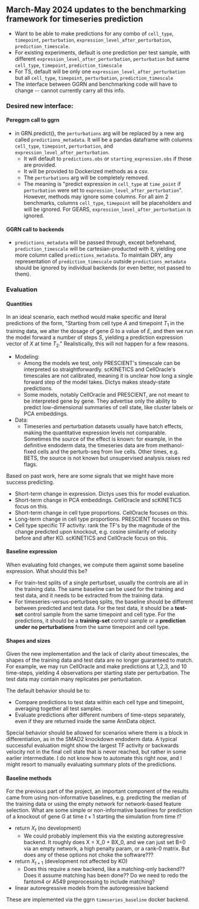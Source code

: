 ## March-May 2024 updates to the benchmarking framework for timeseries prediction

- Want to be able to make predictions for any combo of `cell_type`, `timepoint`, `perturbation`, `expression_level_after_perturbation`, `prediction_timescale`. 
- For existing experiments, default is one prediction per test sample, with different `expression_level_after_perturbation`, `perturbation` but same `cell_type`, `timepoint`, `prediction_timescale`
- For TS, default will be only one `expression_level_after_perturbation` but all `cell_type`, `timepoint`, `perturbation`, `prediction_timescale`
- The interface between GGRN and benchmarking code will have to change -- cannot currently carry all this info. 

### Desired new interface: 

#### Pereggrn call to ggrn

- in GRN.predict(), the `perturbations` arg will be replaced by a new arg called `predictions_metadata`. It will be a pandas dataframe with columns `cell_type`, `timepoint`, `perturbation`, and `expression_level_after_perturbation`. 
    - It will default to `predictions.obs` or `starting_expression.obs` if those are provided.
    - It will be provided to Dockerized methods as a csv. 
    - The `perturbations` arg will be completely removed.
    - The meaning is "predict expression in `cell_type` at `time_point` if `perturbation` were set to `expression_level_after_perturbation`". However, methods may ignore some columns. For all aim 2 benchmarks, columns `cell_type`, `timepoint` will be placeholders and will be ignored. For GEARS, `expression_level_after_perturbation` is ignored. 

#### GGRN call to backends

- `predictions_metadata` will be passed through, except beforehand, `prediction_timescale` will be cartesian-producted with it, yielding one more column called `predictions_metadata`. To maintain DRY, any representation of `prediction_timescale` outside `predictions_metadata` should be ignored by individual backends (or even better, not passed to them). 

### Evaluation

#### Quantities

In an ideal scenario, each method would make specific and literal predictions of the form, "Starting from cell type $A$ and timepoint $T_1$ in the training data, we alter the dosage of gene $G$ to a value of $E$, and then we run the model forward a number of steps $S$, yielding a prediction expression vector of $X$ at time $T_2$." Realistically, this will not happen for a few reasons. 

- Modeling: 
    - Among the models we test, only PRESCIENT's timescale can be interpreted so straightforwardly. scKINETICS and CellOracle's timescales are not calibrated, meaning it is unclear how long a single forward step of the model takes. Dictys makes steady-state predictions.
    - Some models, notably CellOracle and PRESCIENT, are not meant to be interpreted gene by gene. They advertise only the ability to predict low-dimensional summaries of cell state, like cluster labels or PCA embeddings. 
- Data:
    - Timeseries and perturbation datasets usually have batch effects, making the quantitative expression levels not comparable. Sometimes the source of the effect is known: for example, in the definitive endoderm data, the timeseries data are from methanol-fixed cells and the perturb-seq from live cells. Other times, e.g. BETS, the source is not known but unsupervised analysis raises red flags.

Based on past work, here are some signals that we might have more success predicting.

- Short-term change in expression. Dictys uses this for model evaluation.
- Short-term change in PCA embeddings. CellOracle and scKINETICS focus on this.
- Short-term change in cell type proportions. CellOracle focuses on this.
- Long-term change in cell type proportions. PRESCIENT focuses on this.
- Cell type specific TF activity: rank the TF's by the magnitude of the change predicted upon knockout, e.g. cosine similarity of velocity before and after KO. scKINETICS and CellOracle focus on this.

#### Baseline expression 

When evaluating fold changes, we compute them against some baseline expression. What should this be?

- For train-test splits of a single perturbset, usually the controls are all in the training data. The same baseline can be used for the training and test data, and it needs to be extracted from the training data. 
- For timeseries-versus-perturbseq splits, the baseline should be different between predicted and test data. For the test data, it should be a **test-set** control sample from the same timepoint and cell type. For the predictions, it should be a **training-set** control sample or a **prediction under no perturbations** from the same timepoint and cell type. 

#### Shapes and sizes

Given the new implementation and the lack of clarity about timescales, the shapes of the training data and test data are no longer guaranteed to match. For example, we may run CellOracle and make predictions at 1,2,3, and 10 time-steps, yielding 4 observations per starting state per perturbation. The test data may contain many replicates per perturbation. 

The default behavior should be to:

- Compare predictions to test data within each cell type and timepoint, averaging together all test samples.
- Evaluate predictions after different numbers of time-steps separately, even if they are returned inside the same AnnData object. 

Special behavior should be allowed for scenarios where there is a block in differentiation, as in the SMAD2 knockdown endoderm data. A typical successful evaluation might show the largest TF activity or backwards velocity not in the final cell state that is never reached, but rather in some earlier intermediate. I do not know how to automate this right now, and I might resort to manually evaluating summary plots of the predictions.

#### Baseline methods

For the previous part of the project, an important component of the results came from using non-informative baselines, e.g. predicting the median of the training data or using the empty network for network-based feature selection. What are some simple or non-informative baselines for prediction of a knockout of gene $G$ at time $t+1$ starting the simulation from time $t$?

- return $X_t$ (no development)
    - We could probably implement this via the existing autoregressive backend. It roughly does X = X_0 + BX_0, and we can just set B=0 via an empty network, a high penalty param, or a rank-0 matrix. But does any of these options not choke the software???
- return $X_{t+1}$ (development not affected by KO)
    - Does this require a new backend, like a matching-only backend?? Does it assume matching has been done?? Do we need to redo the fantom4 or A549 preprocessing to include matching?
- linear autoregressive models from the autoregressive backend

These are implemented via the ggrn `timeseries_baseline` docker backend.